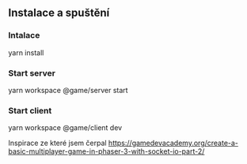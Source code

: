 ## Instalace a spuštění

### Intalace 
yarn install

### Start server 
yarn workspace @game/server start

### Start client
yarn workspace @game/client dev


Inspirace ze které jsem čerpal https://gamedevacademy.org/create-a-basic-multiplayer-game-in-phaser-3-with-socket-io-part-2/
